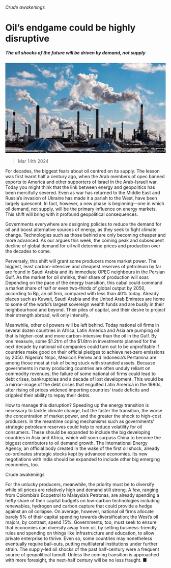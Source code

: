 ###### Crude awakenings

# Oil’s endgame could be highly disruptive 

##### The oil shocks of the future will be driven by demand, not supply 

![image](images/20240316_LDP505.jpg) 

> Mar 14th 2024 

For decades, the biggest fears about oil centred on its supply. The lesson was first learnt half a century ago, when the Arab members of opec banned exports to America and other supporters of Israel in the Arab-Israeli war. Today you might think that the link between energy and geopolitics has been mercifully severed. Even as war has returned to the Middle East and Russia’s invasion of Ukraine has made it a pariah to the West,  have been largely quiescent. In fact, however, a new phase is beginning—one in which oil demand, not supply, will be the primary influence on energy markets. This shift will bring with it profound geopolitical consequences. 

Governments everywhere are designing policies to reduce the demand for oil and boost alternative sources of energy, as they seek to fight climate change. Technologies such as those behind  are only becoming cheaper and more advanced. As our  argues this week, the coming peak and subsequent decline of global demand for oil will determine prices and production over the decades to come. 

Perversely, this shift will grant some producers more market power. The biggest, least carbon-intensive and cheapest reserves of petroleum by far are found in Saudi Arabia and its immediate OPEC neighbours in the Persian Gulf. As the market for oil shrinks, their share of production will soar. Depending on the pace of the energy transition, this cabal could command a market share of half or even two-thirds of global output by 2050, according to Bp, an oil firm, compared with less than 40% today. Already places such as Kuwait, Saudi Arabia and the United Arab Emirates are home to some of the world’s largest sovereign wealth funds and are busily  in their neighbourhood and beyond. Their piles of capital, and their desire to project their strength abroad, will only intensify. 

Meanwhile, other oil powers will be left behind. Today national oil firms in several dozen countries in Africa, Latin America and Asia are pumping oil that is higher-cost and more carbon-intensive than the oil in the Gulf. By one measure, some $1.2trn of the $1.8trn in investments planned for the next decade by national oil companies could turn out to be unprofitable if countries make good on their official pledges to achieve net-zero emissions by 2050. Nigeria’s Nnpc, Mexico’s Pemex and Indonesia’s Pertamina are among those most at risk of being stuck with stranded assets. Because governments in many producing countries are often unduly reliant on commodity revenues, the failure of some national oil firms could lead to debt crises, bankruptcies and a decade of lost development. This would be a mirror-image of the debt crises that engulfed Latin America in the 1980s, after rising oil prices widened importing countries’ trade deficits and crippled their ability to repay their debts.

How to manage this disruption? Speeding up the energy transition is necessary to tackle climate change, but the faster the transition, the worse the concentration of market power, and the greater the shock to high-cost producers. In the meantime coping mechanisms such as governments’ strategic petroleum reserves could help to reduce volatility for oil consumers. These should be expanded to include the big developing countries in Asia and Africa, which will soon surpass China to become the biggest contributors to oil demand growth. The International Energy Agency, an official body created in the wake of the first oil shock, already co-ordinates strategic stocks kept by advanced economies. Its new negotiations with India should be expanded to include other big emerging economies, too.

Crude awakenings

For the unlucky producers, meanwhile, the priority must be to diversify while oil prices are relatively high and demand still strong. A few, ranging from Colombia’s Ecopetrol to Malaysia’s Petronas, are already spending a hefty share of their capital budgets on low-carbon technologies including renewables, hydrogen and carbon capture that could provide a hedge against an oil collapse. On average, however, national oil firms allocate barely 5% of their capital spending towards diversification; the West’s oil majors, by contrast, spend 15%. Governments, too, must seek to ensure that economies can diversify away from oil, by setting business-friendly rules and spending on things like infrastructure and education, to allow private enterprise to thrive. Even so, some countries may nonetheless eventually require bail-outs, putting multilateral institutions under further strain. The supply-led oil shocks of the past half-century were a frequent source of geopolitical tumult. Unless the coming transition is approached with more foresight, the next-half century will be no less fraught. ■

